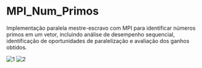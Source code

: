 # MPI_Num_Primos
Implementação paralela mestre-escravo com MPI para identificar números primos em um vetor, incluindo análise de desempenho sequencial, identificação de oportunidades de paralelização e avaliação dos ganhos obtidos.

![1](https://github.com/Arthur99Silva/MPI_Num_Primos/assets/51514914/bf823f66-a84f-4171-99a4-23baf46b59d0)
![2](https://github.com/Arthur99Silva/MPI_Num_Primos/assets/51514914/25ed1baa-fabe-4171-9128-9683bee028df)
